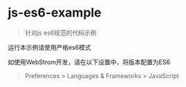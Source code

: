 # js-es6-example
>针对js es6规范的代码示例

运行本示例请使用严格es6模式

如使用WebStrom开发，请在以下设置中，将版本配置为ES6
>Preferences > Languages & Frameworks > JavaScript
